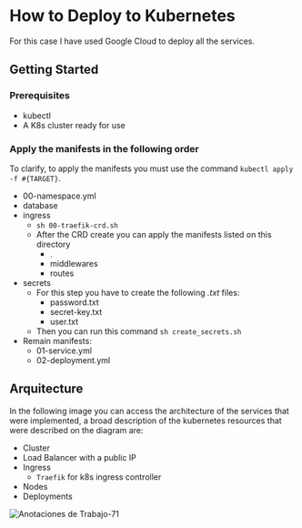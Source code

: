 # How to Deploy to Kubernetes

For this case I have used Google Cloud to deploy all the services.

## Getting Started
### Prerequisites

- kubectl
- A K8s cluster ready for use

### Apply the manifests in the following order
To clarify, to apply the manifests you must use the command `kubectl apply -f #{TARGET}`.

- 00-namespace.yml
- database
- ingress
  - `sh 00-traefik-crd.sh`
  - After the CRD create you can apply the manifests listed on this directory
    - .
    - middlewares
    - routes
- secrets
  - For this step you have to create the following *.txt* files:
    - password.txt
    - secret-key.txt
    - user.txt
  - Then you can run this command `sh create_secrets.sh`
- Remain manifests:
  - 01-service.yml
  - 02-deployment.yml

## Arquitecture
In the following image you can access the architecture of the services that were implemented, a broad description of the kubernetes resources that were described on the diagram are:
- Cluster
- Load Balancer with a public IP
- Ingress
  - `Traefik` for k8s ingress controller
- Nodes
- Deployments

![Anotaciones de Trabajo-71](https://github.com/danicaceres1998/devsu_technical_test/assets/61253216/a6be4d83-aa0d-4922-89dc-dff45efd3ad0)
